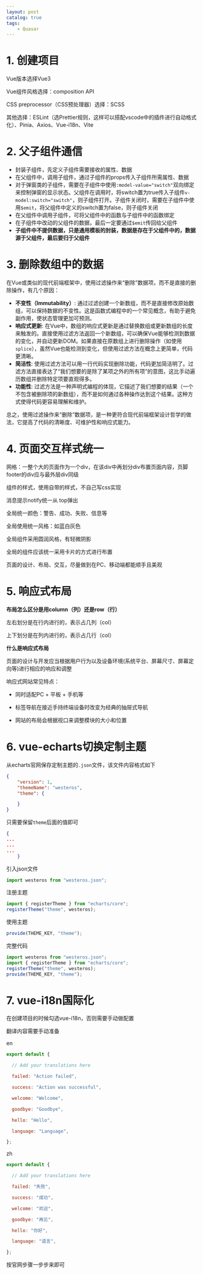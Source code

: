 ```yaml
---
layout: post   	
catalog: true 	
tags:
    - Quasar
---
```


# 1. 创建项目

Vue版本选择Vue3

Vue组件风格选择：composition API

CSS preprocessor（CSS预处理器）选择：SCSS

其他选择：ESLint（选Prettier规则，这样可以搭配vscode中的插件进行自动格式化）、Pinia、Axios、Vue-i18n、Vite

# 2. 父子组件通信

- 封装子组件，先定义子组件需要接收的属性、数据
- 在父组件中，调用子组件，通过子组件的props传入子组件所需属性、数据
- 对于弹窗类的子组件，需要在子组件中使用`:model-value="switch"`双向绑定来控制弹窗的显示状态。父组件在调用时，将switch置为true传入子组件`v-model:switch="switch"`，则子组件打开。子组件关闭时，需要在子组件中使用`$emit`，将父组件中定义的switch置为false，则子组件关闭
- 在父组件中调用子组件，可将父组件中的函数与子组件中的函数绑定
- 在子组件中改动的父组件的数据，最后一定要通过`$emit`传回给父组件
- **子组件中不提供数据，只是通用模板的封装，数据是存在于父组件中的，数据源于父组件，最后要归于父组件**
# 3. 删除数组中的数据

在Vue或类似的现代前端框架中，使用过滤操作来“删除”数据项，而不是直接的删除操作，有几个原因：

- **不变性（Immutability）**: 通过过滤创建一个新数组，而不是直接修改原始数组，可以保持数据的不变性。这是函数式编程中的一个常见概念，有助于避免副作用，使状态管理更加可预测。
- **响应式更新**: 在Vue中，数组的响应式更新是通过替换数组或更新数组的长度来触发的。直接使用过滤方法返回一个新数组，可以确保Vue能够检测到数据的变化，并自动更新DOM。如果直接在原数组上进行删除操作（如使用`splice`），虽然Vue也能检测到变化，但使用过滤方法在概念上更简单，代码更清晰。
- **简洁性**: 使用过滤方法可以用一行代码实现删除功能，代码更加简洁明了。过滤方法直接表达了“我们想要的是除了某项之外的所有项”的意图，这比手动遍历数组并删除特定项要直观得多。
- **功能性**: 过滤方法是一种声明式编程的体现，它描述了我们想要的结果（一个不包含被删除项的新数组），而不是如何通过各种操作达到这个结果。这种方式使得代码更容易理解和维护。

总之，使用过滤操作来“删除”数据项，是一种更符合现代前端框架设计哲学的做法，它提高了代码的清晰度、可维护性和响应式能力。
# 4. 页面交互样式统一

网格：一整个大的页面作为一个div，在该div中再划分div布置页面内容，页脚footer的div应与最外层div同级

组件的样式，使用自带的样式，不自己写css实现

消息提示notify统一从 top弹出

全局统一颜色：警告、成功、失败、信息等

全局使用统一风格：如蓝白灰色

全局组件采用圆润风格，有轻微阴影

全局的组件应该统一采用卡片的方式进行布置

页面的设计、布局、交互，尽量做到在PC、移动端都能顺手且美观
# 5. 响应式布局

**布局怎么区分是用column（列）还是row（行）**

左右划分是在行内进行的，表示占几列（col）

上下划分是在列内进行的，表示占几行（col）

**什么是响应式布局**

页面的设计与开发应当根据用户行为以及设备环境(系统平台、屏幕尺寸、屏幕定向等)进行相应的响应和调整

响应式网站常见特点：

-   同时适配PC + 平板 + 手机等
    
-   标签导航在接近手持终端设备时改变为经典的抽屉式导航
    
-   网站的布局会根据视口来调整模块的大小和位置
  
# 6. vue-echarts切换定制主题

从echarts官网保存定制主题的`.json`文件，该文件内容格式如下

```json
{
    "version": 1,
    "themeName": "westeros",
    "theme": {

    }
}
```

只需要保留`theme`后面的值即可

```json
{
...
...
...
    }
```

引入json文件

```javascript
import westeros from "westeros.json";
```

注册主题

```javascript
import { registerTheme } from "echarts/core";
registerTheme("theme", westeros);
```

使用主题

```javascript
provide(THEME_KEY, "theme");
```

完整代码

```javascript
import westeros from "westeros.json";
import { registerTheme } from "echarts/core";
registerTheme("theme", westeros);
provide(THEME_KEY, "theme");
```

# 7. vue-i18n国际化

在创建项目的时候勾选vue-i18n，否则需要手动做配置

翻译内容需要手动准备

en

```javascript
export default {

  // Add your translations here

  failed: "Action failed",

  success: "Action was successful",

  welcome: "Welcome",

  goodbye: "Goodbye",

  hello: "Hello",

  language: "Language",

};
```

zh

```javascript
export default {

  // Add your translations here

  failed: "失败",

  success: "成功",

  welcome: "欢迎",

  goodbye: "再见",

  hello: "你好",

  language: "语言",

};
```

按官网步骤一步步来即可